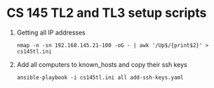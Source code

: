 # CS 145 TL2 and TL3 setup scripts

1. Getting all IP addresses
    ```
    nmap -n -sn 192.168.145.21-100 -oG - | awk '/Up$/{print$2}' > cs145tl.ini
    ```
2. Add all computers to known_hosts and copy their ssh keys
    ```
    ansible-playbook -i cs145tl.ini all add-ssh-keys.yaml
    ```